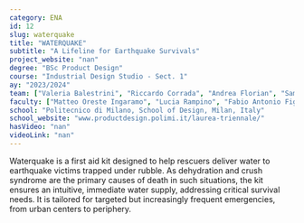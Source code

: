 ```yaml
---
category: ENA
id: 12
slug: waterquake
title: "WATERQUAKE"
subtitle: "A Lifeline for Earthquake Survivals"
project_website: "nan"
degree: "BSc Product Design"
course: "Industrial Design Studio - Sect. 1"
ay: "2023/2024"
team: ["Valeria Balestrini", "Riccardo Corrada", "Andrea Florian", "Samuele Sapio", "Silvia Spirito"]
faculty: ["Matteo Oreste Ingaramo", "Lucia Rampino", "Fabio Antonio Figoli"]
school: "Politecnico di Milano, School of Design, Milan, Italy"
school_website: "www.productdesign.polimi.it/laurea-triennale/"
hasVideo: "nan"
videoLink: "nan"
---
```


Waterquake is a first aid kit designed to help rescuers deliver water to earthquake victims trapped under rubble. As dehydration and crush syndrome are the primary causes of death in such situations, the kit ensures an intuitive, immediate water supply, addressing critical survival needs. It is tailored for targeted but increasingly frequent emergencies, from urban centers to periphery.
